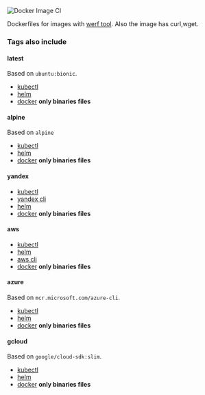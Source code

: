 ![Docker Image CI](https://github.com/ksponomarev/werf-docker-image/workflows/Docker%20Image%20CI/badge.svg)

Dockerfiles for images with [werf tool](https://werf.io/). Also the image has curl,wget.

### Tags also include

#### latest

Based on `ubuntu:bionic`.

- [kubectl](https://kubernetes.io/docs/tasks/tools/install-kubectl/)
- [helm](https://helm.sh/)
- [docker](https://docs.docker.com/install/linux/docker-ce/binaries/) **only binaries files**


#### alpine

Based on `alpine`

- [kubectl](https://kubernetes.io/docs/tasks/tools/install-kubectl/)
- [helm](https://helm.sh/)
- [docker](https://docs.docker.com/install/linux/docker-ce/binaries/) **only binaries files**


#### yandex

- [kubectl](https://kubernetes.io/docs/tasks/tools/install-kubectl/)
- [yandex cli](https://cloud.yandex.com/docs/cli/quickstart)
- [helm](https://helm.sh/)
- [docker](https://docs.docker.com/install/linux/docker-ce/binaries/) **only binaries files**

#### aws

- [kubectl](https://kubernetes.io/docs/tasks/tools/install-kubectl/)
- [helm](https://helm.sh/)
- [aws cli](https://docs.aws.amazon.com/cli/latest/userguide/install-cliv2-linux.html)
- [docker](https://docs.docker.com/install/linux/docker-ce/binaries/) **only binaries files**

#### azure

Based on `mcr.microsoft.com/azure-cli`.

- [kubectl](https://kubernetes.io/docs/tasks/tools/install-kubectl/)
- [helm](https://helm.sh/)
- [docker](https://docs.docker.com/install/linux/docker-ce/binaries/) **only binaries files**

#### gcloud

Based on `google/cloud-sdk:slim`.

- [kubectl](https://kubernetes.io/docs/tasks/tools/install-kubectl/)
- [helm](https://helm.sh/)
- [docker](https://docs.docker.com/install/linux/docker-ce/binaries/) **only binaries files**
